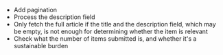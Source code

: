 - Add pagination
- Process the description field
- Only fetch the full article if the title and the description field, which may be empty, is not enough for determining whether the item is relevant
- Check what the number of items submitted is, and whether it's a sustainable burden
